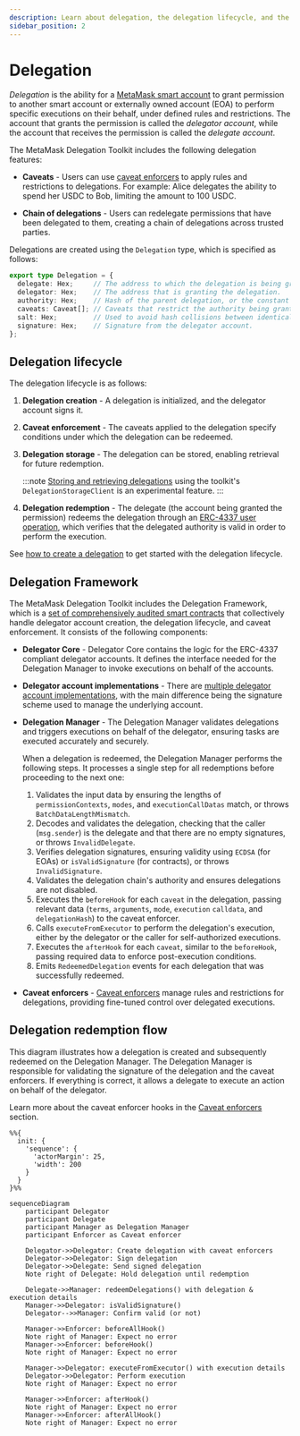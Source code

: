 ```yaml
---
description: Learn about delegation, the delegation lifecycle, and the Delegation Framework.
sidebar_position: 2
---
```


# Delegation

*Delegation* is the ability for a [MetaMask smart account](smart-accounts.md) to grant permission to another smart account
or externally owned account (EOA) to perform specific executions on their behalf, under defined rules and restrictions.
The account that grants the permission is called the *delegator account*, while the account that receives the permission
is called the *delegate account*.

The MetaMask Delegation Toolkit includes the following delegation features:

- **Caveats** - Users can use [caveat enforcers](caveat-enforcers.md) to apply rules and restrictions to delegations.
  For example: Alice delegates the ability to spend her USDC to Bob, limiting the amount to 100 USDC.

- **Chain of delegations** - Users can redelegate permissions that have been delegated to them, creating a chain of delegations across trusted parties.

Delegations are created using the `Delegation` type, which is specified as follows:

```typescript
export type Delegation = {
  delegate: Hex;     // The address to which the delegation is being granted.
  delegator: Hex;    // The address that is granting the delegation.
  authority: Hex;    // Hash of the parent delegation, or the constant ROOT_AUTHORITY.
  caveats: Caveat[]; // Caveats that restrict the authority being granted.
  salt: Hex;         // Used to avoid hash collisions between identical delegations.
  signature: Hex;    // Signature from the delegator account.
};
```

## Delegation lifecycle

The delegation lifecycle is as follows:

1. **Delegation creation** - A delegation is initialized, and the delegator account signs it.

2. **Caveat enforcement** - The caveats applied to the delegation specify conditions under which
   the delegation can be redeemed.

3. **Delegation storage** - The delegation can be stored, enabling retrieval for future redemption.

    :::note
    [Storing and retrieving delegations](../experimental/store-retrieve-delegations.md) using the toolkit's
    `DelegationStorageClient` is an experimental feature.
    :::

4. **Delegation redemption** - The delegate (the account being granted the permission) redeems the
   delegation through an [ERC-4337 user operation](smart-accounts.md#account-abstraction-erc-4337),
   which verifies that the delegated authority is valid in order to perform the execution.

See [how to create a delegation](../how-to/create-delegation/index.md) to get started with the
delegation lifecycle.

## Delegation Framework

The MetaMask Delegation Toolkit includes the Delegation Framework, which is a
[set of comprehensively audited smart contracts](https://github.com/MetaMask/delegation-framework) that
collectively handle delegator account creation, the delegation lifecycle,
and caveat enforcement.
It consists of the following components:

- **Delegator Core** - Delegator Core contains the logic for the ERC-4337 compliant delegator accounts.
  It defines the interface needed for the Delegation Manager to invoke executions on behalf of the accounts.

- **Delegator account implementations** - There are [multiple delegator account implementations](smart-accounts.md#smart-account-implementation-types),
  with the main difference being the signature scheme used to manage the underlying account.

- **Delegation Manager** - The Delegation Manager validates delegations and triggers executions
  on behalf of the delegator, ensuring tasks are executed accurately and securely.

  When a delegation is redeemed, the Delegation Manager performs the following steps.
  It processes a single step for all redemptions before proceeding to the next one:
  
  1. Validates the input data by ensuring the lengths of `permissionContexts`, `modes`, and
     `executionCallDatas` match, or throws `BatchDataLengthMismatch`.
	2. Decodes and validates the delegation, checking that the caller (`msg.sender`) is the delegate
     and that there are no empty signatures, or throws `InvalidDelegate`.
	3. Verifies delegation signatures, ensuring validity using `ECDSA` (for EOAs) or
     `isValidSignature` (for contracts), or throws `InvalidSignature`.
	4. Validates the delegation chain's authority and ensures delegations are not disabled.
	5. Executes the `beforeHook` for each `caveat` in the delegation, passing relevant data (`terms`,
     `arguments`, `mode`, `execution` `calldata`, and `delegationHash`) to the caveat enforcer.
	6. Calls `executeFromExecutor` to perform the delegation's execution, either by the delegator or
     the caller for self-authorized executions.
	7. Executes the `afterHook` for each `caveat`, similar to the `beforeHook`, passing required data
     to enforce post-execution conditions.
	8. Emits `RedeemedDelegation` events for each delegation that was successfully redeemed.

- **Caveat enforcers** - [Caveat enforcers](caveat-enforcers.md) manage rules and restrictions for delegations,
  providing fine-tuned control over delegated executions.

## Delegation redemption flow

This diagram illustrates how a delegation is created and subsequently redeemed on the Delegation Manager.
The Delegation Manager is responsible for validating the signature of the delegation and the caveat enforcers.
If everything is correct, it allows a delegate to execute an action on behalf of the delegator.

Learn more about the caveat enforcer hooks in the [Caveat enforcers](caveat-enforcers.md) section.

```mermaid
%%{
  init: {
    'sequence': {
      'actorMargin': 25,
      'width': 200
    }
  }
}%%

sequenceDiagram
    participant Delegator
    participant Delegate
    participant Manager as Delegation Manager
    participant Enforcer as Caveat enforcer

    Delegator->>Delegator: Create delegation with caveat enforcers
    Delegator->>Delegator: Sign delegation
    Delegator->>Delegate: Send signed delegation
    Note right of Delegate: Hold delegation until redemption

    Delegate->>Manager: redeemDelegations() with delegation & execution details
    Manager->>Delegator: isValidSignature()
    Delegator-->>Manager: Confirm valid (or not)

    Manager->>Enforcer: beforeAllHook()
    Note right of Manager: Expect no error
    Manager->>Enforcer: beforeHook()
    Note right of Manager: Expect no error

    Manager->>Delegator: executeFromExecutor() with execution details
    Delegator->>Delegator: Perform execution
    Note right of Manager: Expect no error

    Manager->>Enforcer: afterHook()
    Note right of Manager: Expect no error
    Manager->>Enforcer: afterAllHook()
    Note right of Manager: Expect no error
```
